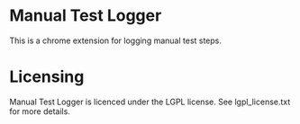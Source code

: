 Manual Test Logger
==================================================
This is a chrome extension for logging manual test steps.


Licensing
==================================================
Manual Test Logger is licenced under the LGPL license.  See lgpl_license.txt 
for more details.